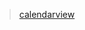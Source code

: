 > [calendarview](http://gm.laoshuzi.top:18041/repository/maven-public/top/laoshuzi/android/calendarview/maven-metadata.xml)

